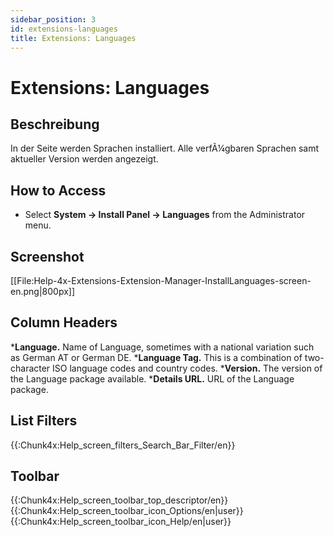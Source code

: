 ```yaml
---
sidebar_position: 3
id: extensions-languages
title: Extensions: Languages
---
```

# Extensions: Languages
## Beschreibung

In der Seite werden Sprachen installiert. Alle verfÃ¼gbaren Sprachen
samt aktueller Version werden angezeigt.

## How to Access

- Select **System **→** Install Panel **→** Languages** from the
  Administrator menu.

## Screenshot

\[\[File:Help-4x-Extensions-Extension-Manager-InstallLanguages-screen-en.png\|800px\]\]

## Column Headers

\***Language.** Name of Language, sometimes with a national variation
such as German AT or German DE. \***Language Tag.** This is a
combination of two-character ISO language codes and country codes.
\***Version.** The version of the Language package available.
\***Details URL.** URL of the Language package.

## List Filters

{{:Chunk4x:Help_screen_filters_Search_Bar_Filter/en}}

## Toolbar

{{:Chunk4x:Help_screen_toolbar_top_descriptor/en}}
{{:Chunk4x:Help_screen_toolbar_icon_Options/en\|user}}
{{:Chunk4x:Help_screen_toolbar_icon_Help/en\|user}}
